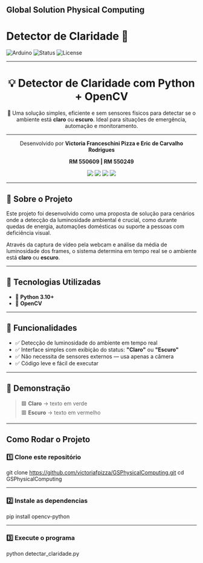 ## Global Solution Physical Computing

# Detector de Claridade 🚀

![Arduino](https://img.shields.io/badge/Platform-Arduino-blue?style=flat&logo=arduino)
![Status](https://img.shields.io/badge/Status-Em%20Desenvolvimento-yellow)
![License](https://img.shields.io/badge/License-MIT-green)

---

<h1 align="center">💡 Detector de Claridade com Python + OpenCV</h1>

<p align="center">
  🔦 Uma solução simples, eficiente e sem sensores físicos para detectar se o ambiente está <strong>claro</strong> ou <strong>escuro</strong>. Ideal para situações de emergência, automação e monitoramento.
</p>

---

<p align="center">
  Desenvolvido por <strong> Victoria Franceschini Pizza e Eric de Carvalho Rodrigues </strong> 
</p>

<p align="center">
  <strong> RM 550609 | RM 550249 </strong> 
</p>

<p align="center">
  <img src="https://img.shields.io/badge/-Python-3776AB?logo=python&logoColor=white" />
  <img src="https://img.shields.io/badge/-OpenCV-5C3EE8?logo=opencv&logoColor=white" />
  <img src="https://img.shields.io/badge/-MediaPipe-FF6F00?logo=google&logoColor=white" />
  <img src="https://img.shields.io/badge/-Feito%20com%20cafe-6f4e37?logo=buymeacoffee&logoColor=white" />
</p>


---

## 🧠 Sobre o Projeto

Este projeto foi desenvolvido como uma proposta de solução para cenários onde a detecção da luminosidade ambiental é crucial, como durante quedas de energia, automações domésticas ou suporte a pessoas com deficiência visual.

Através da captura de vídeo pela webcam e análise da média de luminosidade dos frames, o sistema determina em tempo real se o ambiente está **claro** ou **escuro**.

---

## 🚀 Tecnologias Utilizadas

- 🐍 **Python 3.10+**
- 🎥 **OpenCV**

---

## 🎯 Funcionalidades

- ✅ Detecção de luminosidade do ambiente em tempo real
- ✅ Interface simples com exibição do status: **"Claro"** ou **"Escuro"**
- ✅ Não necessita de sensores externos — usa apenas a câmera
- ✅ Código leve e fácil de executar

---

## 📸 Demonstração

> 🟩 **Claro** → texto em verde  
> 🟥 **Escuro** → texto em vermelho  
---

## Como Rodar o Projeto

### 1️⃣ Clone este repositório

git clone https://github.com/victoriafpizza/GSPhysicalComputing.git
cd GSPhysicalComputing

---

### 2️⃣ Instale as dependencias
pip install opencv-python

---

### 3️⃣ Execute o programa
python detectar_claridade.py